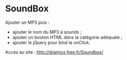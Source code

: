 SoundBox
========

Ajouter un MP3 puis :
- ajouter le nom du MP3 à sounds ;
- ajouter un bouton HTML dans la catégorie adéquate ;
- ajouter le jQuery pour bind le onClick.

Accès au site : http://dramixx.free.fr/Soundbox/
